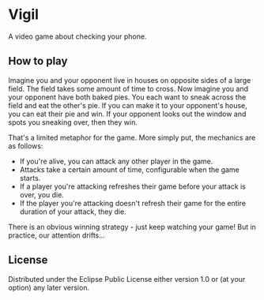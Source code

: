 # Vigil

A video game about checking your phone.

## How to play

Imagine you and your opponent live in houses on opposite sides of a large field. The field takes some amount of time to cross. Now imagine you and your opponent have both baked pies. You each want to sneak across the field and eat the other's pie. If you can make it to your opponent's house, you can eat their pie and win. If your opponent looks out the window and spots you sneaking over, then they win.

That's a limited metaphor for the game. More simply put, the mechanics are as follows:
- If you're alive, you can attack any other player in the game.
- Attacks take a certain amount of time, configurable when the game starts.
- If a player you're attacking refreshes their game before your attack is over, you die.
- If the player you're attacking doesn't refresh their game for the entire duration of your attack, they die.

There is an obvious winning strategy - just keep watching your game! But in practice, our attention drifts...

## License

Distributed under the Eclipse Public License either version 1.0 or (at
your option) any later version.
